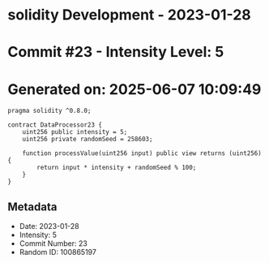 ﻿# solidity Development - 2023-01-28
# Commit #23 - Intensity Level: 5
# Generated on: 2025-06-07 10:09:49
```solidity
pragma solidity ^0.8.0;

contract DataProcessor23 {
    uint256 public intensity = 5;
    uint256 private randomSeed = 258603;

    function processValue(uint256 input) public view returns (uint256) {
        return input * intensity + randomSeed % 100;
    }
}
```
## Metadata
- Date: 2023-01-28
- Intensity: 5
- Commit Number: 23
- Random ID: 100865197
